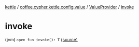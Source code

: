 [kettle](../../index.md) / [coffee.cypher.kettle.config.value](../index.md) / [ValueProvider](index.md) / [invoke](./invoke.md)

# invoke

(jvm) `open fun invoke(): T` [(source)](https://github.com/Cypher121/kettle/blob/master/src/main/kotlin/coffee/cypher/kettle/config/value/ValueProvider.kt#L10)